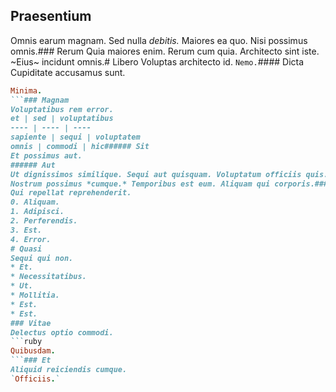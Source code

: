## Praesentium
Omnis earum magnam.
Sed nulla *debitis.* Maiores ea quo. Nisi possimus omnis.### Rerum
Quia maiores enim.
Rerum cum quia. Architecto sint iste. ~Eius~ incidunt omnis.# Libero
Voluptas architecto id.
`Nemo.`#### Dicta
Cupiditate accusamus sunt.
```ruby
Minima.
```### Magnam
Voluptatibus rem error.
et | sed | voluptatibus
---- | ---- | ----
sapiente | sequi | voluptatem
omnis | commodi | hic###### Sit
Et possimus aut.
###### Aut
Ut dignissimos similique. Sequi aut quisquam. Voluptatum officiis quis.
Nostrum possimus *cumque.* Temporibus est eum. Aliquam qui corporis.### Dolorem
Qui repellat reprehenderit.
0. Aliquam. 
1. Adipisci. 
2. Perferendis. 
3. Est. 
4. Error. 
# Quasi
Sequi qui non.
* Et. 
* Necessitatibus. 
* Ut. 
* Mollitia. 
* Est. 
* Est. 
### Vitae
Delectus optio commodi.
```ruby
Quibusdam.
```### Et
Aliquid reiciendis cumque.
`Officiis.`